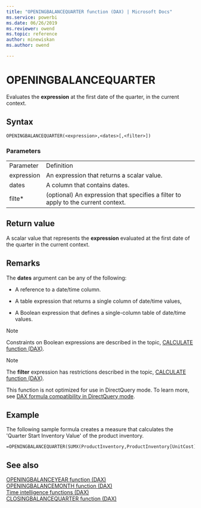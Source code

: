 ```yaml
---
title: "OPENINGBALANCEQUARTER function (DAX) | Microsoft Docs"
ms.service: powerbi 
ms.date: 06/26/2019
ms.reviewer: owend
ms.topic: reference
author: minewiskan
ms.author: owend

---
```

# OPENINGBALANCEQUARTER
Evaluates the **expression** at the first date of the quarter, in the current context.  
  
## Syntax  
  
```dax
OPENINGBALANCEQUARTER(<expression>,<dates>[,<filter>])  
```
  
### Parameters  
  
|||  
|-|-|  
|Parameter|Definition|  
|expression|An expression that returns a scalar value.|  
|dates|A column that contains dates.|  
|filte*|(optional) An expression that specifies a filter to apply to the current context.|  
  
## Return value  
A scalar value that represents the **expression** evaluated at the first date of the quarter in the current context.  
  
## Remarks  
The **dates** argument can be any of the following:  
  
-   A reference to a date/time column.  
  
-   A table expression that returns a single column of date/time values,  
  
-   A Boolean expression that defines a single-column table of date/time values.  
  
> [!NOTE]  
> Constraints on Boolean expressions are described in the topic, [CALCULATE function &#40;DAX&#41;](calculate-function-dax.md).  
  
> [!NOTE]  
> The **filter** expression has restrictions described in the topic, [CALCULATE function &#40;DAX&#41;](calculate-function-dax.md).  
>   
> This function is not optimized for use in DirectQuery mode. To learn more, see  [DAX formula compatibility in DirectQuery mode](https://go.microsoft.com/fwlink/?LinkId=219172). 
  
## Example  
The following sample formula creates a measure that calculates the 'Quarter Start Inventory Value' of the product inventory.  
  
```dax
=OPENINGBALANCEQUARTER(SUMX(ProductInventory,ProductInventory[UnitCost]*ProductInventory[UnitsBalance]),DateTime[DateKey])  
```
  
## See also  
[OPENINGBALANCEYEAR function &#40;DAX&#41;](openingbalanceyear-function-dax.md)  
[OPENINGBALANCEMONTH function &#40;DAX&#41;](openingbalancemonth-function-dax.md)  
[Time intelligence functions &#40;DAX&#41;](time-intelligence-functions-dax.md)  
[CLOSINGBALANCEQUARTER function &#40;DAX&#41;](closingbalancequarter-function-dax.md)  
 
  
